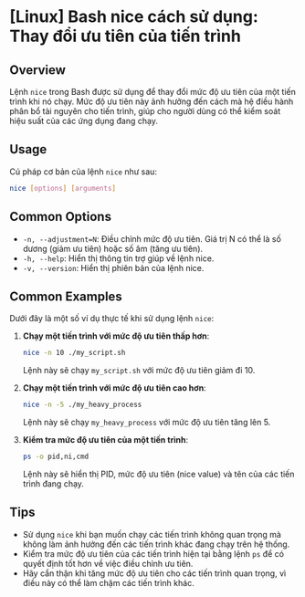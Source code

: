 # [Linux] Bash nice cách sử dụng: Thay đổi ưu tiên của tiến trình

## Overview
Lệnh `nice` trong Bash được sử dụng để thay đổi mức độ ưu tiên của một tiến trình khi nó chạy. Mức độ ưu tiên này ảnh hưởng đến cách mà hệ điều hành phân bổ tài nguyên cho tiến trình, giúp cho người dùng có thể kiểm soát hiệu suất của các ứng dụng đang chạy.

## Usage
Cú pháp cơ bản của lệnh `nice` như sau:
```bash
nice [options] [arguments]
```

## Common Options
- `-n, --adjustment=N`: Điều chỉnh mức độ ưu tiên. Giá trị N có thể là số dương (giảm ưu tiên) hoặc số âm (tăng ưu tiên).
- `-h, --help`: Hiển thị thông tin trợ giúp về lệnh nice.
- `-v, --version`: Hiển thị phiên bản của lệnh nice.

## Common Examples
Dưới đây là một số ví dụ thực tế khi sử dụng lệnh `nice`:

1. **Chạy một tiến trình với mức độ ưu tiên thấp hơn**:
   ```bash
   nice -n 10 ./my_script.sh
   ```
   Lệnh này sẽ chạy `my_script.sh` với mức độ ưu tiên giảm đi 10.

2. **Chạy một tiến trình với mức độ ưu tiên cao hơn**:
   ```bash
   nice -n -5 ./my_heavy_process
   ```
   Lệnh này sẽ chạy `my_heavy_process` với mức độ ưu tiên tăng lên 5.

3. **Kiểm tra mức độ ưu tiên của một tiến trình**:
   ```bash
   ps -o pid,ni,cmd
   ```
   Lệnh này sẽ hiển thị PID, mức độ ưu tiên (nice value) và tên của các tiến trình đang chạy.

## Tips
- Sử dụng `nice` khi bạn muốn chạy các tiến trình không quan trọng mà không làm ảnh hưởng đến các tiến trình khác đang chạy trên hệ thống.
- Kiểm tra mức độ ưu tiên của các tiến trình hiện tại bằng lệnh `ps` để có quyết định tốt hơn về việc điều chỉnh ưu tiên.
- Hãy cẩn thận khi tăng mức độ ưu tiên cho các tiến trình quan trọng, vì điều này có thể làm chậm các tiến trình khác.
